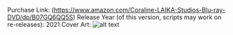 Purchase Link: (https://www.amazon.com/Coraline-LAIKA-Studios-Blu-ray-DVD/dp/B07GQ6QQ5S)
Release Year (of this version, scripts may work on re-releases): 2021
Cover Art:
![alt text](https://m.media-amazon.com/images/I/51WZ5LEmxGS._SX300_SY300_QL70_FMwebp_.jpg)
